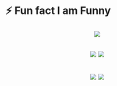 <h1 align="center>Abduazim Khudoyberdiyev</h1>

<p align="center"> ⚡ Fun fact <b> I am Funny</b></p>

<div align="center" >
  
  ![](http://github-profile-summary-cards.vercel.app/api/cards/profile-details?username=abduazimkh&theme=react)

  ![](http://github-profile-summary-cards.vercel.app/api/cards/repos-per-language?username=abduazimkh&theme=react)
  ![](http://github-profile-summary-cards.vercel.app/api/cards/most-commit-language?username=abduazimkh&theme=react)

  ![](http://github-profile-summary-cards.vercel.app/api/cards/stats?username=abduazimkh&theme=react)
  ![](http://github-profile-summary-cards.vercel.app/api/cards/productive-time?username=abduazimkh&theme=react&utcOffset=8)
</div>
